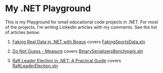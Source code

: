 # My .NET Playground

This is my Playground for small educational code projects in .NET. For most of the projects, I'm writing LinkedIn articles with my comments. See the list of articles below:

1. [Faking Real Data in .NET with Bogus](https://www.linkedin.com/pulse/faking-real-data-net-bogus-david-boyarov-8qmge?trackingId=9GLbOcnFT7exTx7u2AOk7w%3D%3D&lipi=urn%3Ali%3Apage%3Ad_flagship3_profile_view_base_recent_activity_content_view%3B8mSOJLA9QBy6N1tgBipUNg%3D%3D) covers [FakingSportsData.sln](https://github.com/boyarovdu/CodeLab/blob/main/FakingSportsData.sln)

2. [Do Not Guess - Measure](https://www.linkedin.com/pulse/do-guess-measure-david-boyarov-ttnte?trackingId=9GLbOcnFT7exTx7u2AOk7w%3D%3D&lipi=urn%3Ali%3Apage%3Ad_flagship3_profile_view_base_recent_activity_content_view%3B8mSOJLA9QBy6N1tgBipUNg%3D%3D) covers [BinarySerializersBenchmark.sln](https://github.com/boyarovdu/CodeLab/blob/main/BinarySerializersBenchmark.sln)

3. [Raft Leader Election in .NET: A Practical Guide](https://www.linkedin.com/pulse/raft-leader-election-net-practical-guide-david-boyarov-z5x4e?trackingId=9GLbOcnFT7exTx7u2AOk7w%3D%3D&lipi=urn%3Ali%3Apage%3Ad_flagship3_profile_view_base_recent_activity_content_view%3B8mSOJLA9QBy6N1tgBipUNg%3D%3D) covers [RaftLeaderElection.sln](https://github.com/boyarovdu/CodeLab/blob/main/RaftLeaderElection.sln)
